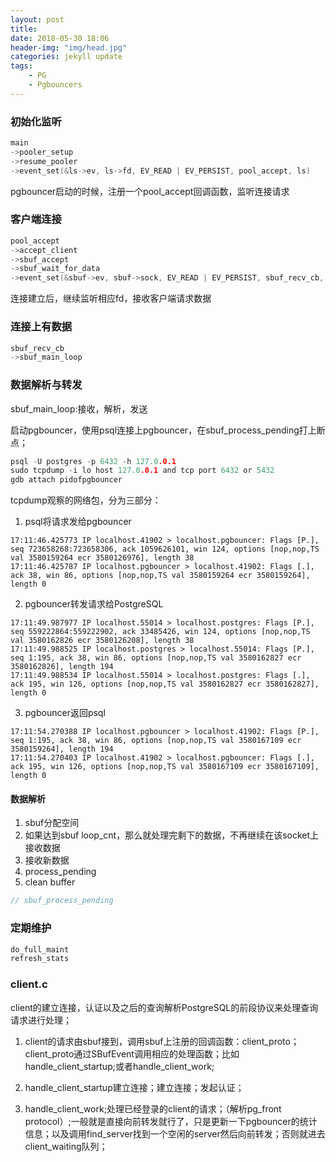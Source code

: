 ```yaml
---
layout: post
title: 
date: 2018-05-30 18:06
header-img: "img/head.jpg"
categories: jekyll update
tags:
    - PG
    - Pgbouncers
---
```


### 初始化监听

```c
main
->pooler_setup
->resume_pooler
->event_set(&ls->ev, ls->fd, EV_READ | EV_PERSIST, pool_accept, ls)
```

pgbouncer启动的时候，注册一个pool_accept回调函数，监听连接请求

### 客户端连接

```c
pool_accept
->accept_client
->sbuf_accept
->sbuf_wait_for_data
->event_set(&sbuf->ev, sbuf->sock, EV_READ | EV_PERSIST, sbuf_recv_cb, sbuf);
```

连接建立后，继续监听相应fd，接收客户端请求数据

### 连接上有数据

```c
sbuf_recv_cb
->sbuf_main_loop
```

### 数据解析与转发

sbuf_main_loop:接收，解析，发送 

启动pgbouncer，使用psql连接上pgbouncer，在sbuf_process_pending打上断点；

```c
psql -U postgres -p 6432 -h 127.0.0.1
sudo tcpdump -i lo host 127.0.0.1 and tcp port 6432 or 5432
gdb attach pidofpgbouncer
```

tcpdump观察的网络包，分为三部分：

1. psql将请求发给pgbouncer

```
17:11:46.425773 IP localhost.41902 > localhost.pgbouncer: Flags [P.], seq 723658268:723658306, ack 1059626101, win 124, options [nop,nop,TS val 3580159264 ecr 3580126976], length 38
17:11:46.425787 IP localhost.pgbouncer > localhost.41902: Flags [.], ack 38, win 86, options [nop,nop,TS val 3580159264 ecr 3580159264], length 0

```

2. pgbouncer转发请求给PostgreSQL

```
17:11:49.987977 IP localhost.55014 > localhost.postgres: Flags [P.], seq 559222864:559222902, ack 33485426, win 124, options [nop,nop,TS val 3580162826 ecr 3580126208], length 38
17:11:49.988525 IP localhost.postgres > localhost.55014: Flags [P.], seq 1:195, ack 38, win 86, options [nop,nop,TS val 3580162827 ecr 3580162826], length 194
17:11:49.988534 IP localhost.55014 > localhost.postgres: Flags [.], ack 195, win 126, options [nop,nop,TS val 3580162827 ecr 3580162827], length 0
```

3. pgbouncer返回psql

```
17:11:54.270388 IP localhost.pgbouncer > localhost.41902: Flags [P.], seq 1:195, ack 38, win 86, options [nop,nop,TS val 3580167109 ecr 3580159264], length 194
17:11:54.270403 IP localhost.41902 > localhost.pgbouncer: Flags [.], ack 195, win 126, options [nop,nop,TS val 3580167109 ecr 3580167109], length 0
```

#### 数据解析

1. sbuf分配空间
2. 如果达到sbuf loop_cnt，那么就处理完剩下的数据，不再继续在该socket上接收数据
3. 接收新数据
4. process_pending
5. clean buffer

```c
// sbuf_process_pending 

```

### 定期维护

```c
do_full_maint
refresh_stats
```

### client.c

client的建立连接，认证以及之后的查询解析PostgreSQL的前段协议来处理查询请求进行处理；

1. client的请求由sbuf接到，调用sbuf上注册的回调函数：client_proto；client_proto通过SBufEvent调用相应的处理函数；比如handle_client_startup;或者handle_client_work;

2. handle_client_startup建立连接；建立连接；发起认证；

3. handle_client_work;处理已经登录的client的请求；（解析pg_front protocol）;一般就是直接向前转发就行了，只是更新一下pgbouncer的统计信息；以及调用find_server找到一个空闲的server然后向前转发；否则就进去client_waiting队列；

   ​
